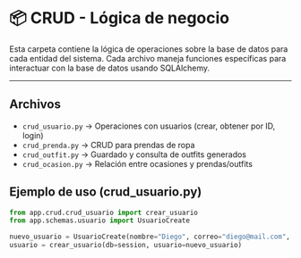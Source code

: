 # 📦 CRUD - Lógica de negocio

Esta carpeta contiene la lógica de operaciones sobre la base de datos para cada entidad del sistema. Cada archivo maneja funciones específicas para interactuar con la base de datos usando SQLAlchemy.

---
## Archivos
  - `crud_usuario.py` → Operaciones con usuarios (crear, obtener por ID, login)
  - `crud_prenda.py` → CRUD para prendas de ropa
  - `crud_outfit.py` → Guardado y consulta de outfits generados
  - `crud_ocasion.py` → Relación entre ocasiones y prendas/outfits

## Ejemplo de uso (crud_usuario.py)
```python
from app.crud.crud_usuario import crear_usuario
from app.schemas.usuario import UsuarioCreate

nuevo_usuario = UsuarioCreate(nombre="Diego", correo="diego@mail.com", contrasena="123")
usuario = crear_usuario(db=session, usuario=nuevo_usuario)
